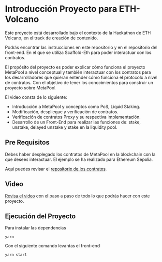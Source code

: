 # Introducción Proyecto para ETH-Volcano

Este proyecto está desarrollado bajo el contexto de la Hackathon de ETH Volcano, en el track de creación de contenido.

Podrás encontrar las instrucciones en este repositorio y en el repositorio del front-end. En el que se utiliza Scaffold-Eth para poder interactuar con los contratos.

El propósito del proyecto es poder explicar cómo funciona el proyecto MetaPool a nivel conceptual y también interactuar con los contratos para los desarrolladores que quieran entender cómo funciona el protocolo a nivel de contratos. Con el objetivo de tener los conocimientos para construir un proyecto sobre MetaPool.

El video consta de lo siguiente:

- Introducción a MetaPool y conceptos como PoS, Liquid Staking.
- Modificación, despliegue y verificación de contratos.
- Verificación de contratos Proxy y su respectiva implementación.
- Desarrollo de un Front-End para realizar las funciones de: stake, unstake, delayed unstake y stake en la liquidity pool.

## Pre Requisitos

Debes haber desplegado los contratos de MetaPool en la blockchain con la que desees interactuar. El ejemplo se ha realizado para Ethereum Sepolia.

Aquí puedes revisar el [repositorio de los contratos](https://github.com/teterabOb/metapool-eth-volcano).

## Video

[Revisa el video](https://youtu.be/IqgktInvvus) con el paso a paso de todo lo que podrás hacer con este proyecto.

## Ejecución del Proyecto

Para instalar las dependencias

```
yarn
```

Con el siguiente comando levantas el front-end 

```
yarn start
```


